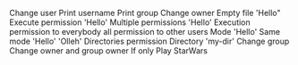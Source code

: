 Change user
Print username
Print group
Change owner
Empty file 'Hello"
Execute permission 'Hello'
Multiple permissions 'Hello'
Execution permission to everybody
all permission to other users
Mode 'Hello'
Same mode 'Hello' 'Olleh'
Directories permission
Directory 'my-dir'
Change group
Change owner and group owner
If only
Play StarWars
